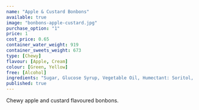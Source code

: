```yaml
---
name: "Apple & Custard Bonbons"
available: true
image: "bonbons-apple-custard.jpg"
purchase_option: "1"
price: 1
cost_price: 0.65
container_water_weight: 919
container_sweets_weight: 673
type: [Chewy]
flavour: [Apple, Cream]
colour: [Green, Yellow]
free: [Alcohol]
ingredients: "Sugar, Glucose Syrup, Vegetable Oil, Humectant: Soritol, Citric Acid, Pork Gelatine, Dextrose, Colour: E100, E141; Emulsifier: Lecithin"
published: true
---
```

Chewy apple and custard flavoured bonbons.